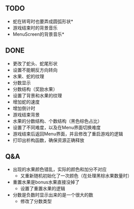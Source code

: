 ## TODO
* 蛇在转弯时也要弄成圆弧形状*
* 游戏结束时的背景音乐
* MenuScreen的背景音乐*


## DONE
* 更改了蛇头、蛇尾形状
* 设置不能朝反方向转向
* 水果、蛇的纹理
* 分数显示
* 分数结构（奖励水果）
* 设置了背景和水果的纹理
* 增加蛇的速度
* 增加倒计时
* 游戏结束背景
* 水果的分数结构、个数结构（黑色棕色占比）
* 设置了不同难度，以及在Menu界面切换难度
* 游戏结束后返回Menu界面，并且修改了重启游戏的逻辑
* 打印出析构函数，确保资源正确释放

## Q&A
* 出现的水果颜色错乱，实际的颜色和加分不对应
  * 又重新随机初始化了一次颜色（在处理黑棕水果数量时）
* 重置水果是bonus水果直接没掉了
  * 设置了重置水果的逻辑
* 分数是负数时显示出来的是一个很大的数
  * 修改了分数类型